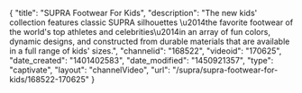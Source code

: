 {
    "title": "SUPRA Footwear For Kids",
    "description": "The new kids' collection features classic SUPRA silhouettes \u2014the favorite footwear of the world's top athletes and celebrities\u2014in an array of fun colors, dynamic designs, and constructed from durable materials that are available in a full range of kids' sizes.",
    "channelid": "168522",
    "videoid": "170625",
    "date_created": "1401402583",
    "date_modified": "1450921357",
    "type": "captivate",
    "layout": "channelVideo",
    "url": "\/supra\/supra-footwear-for-kids\/168522-170625"
}